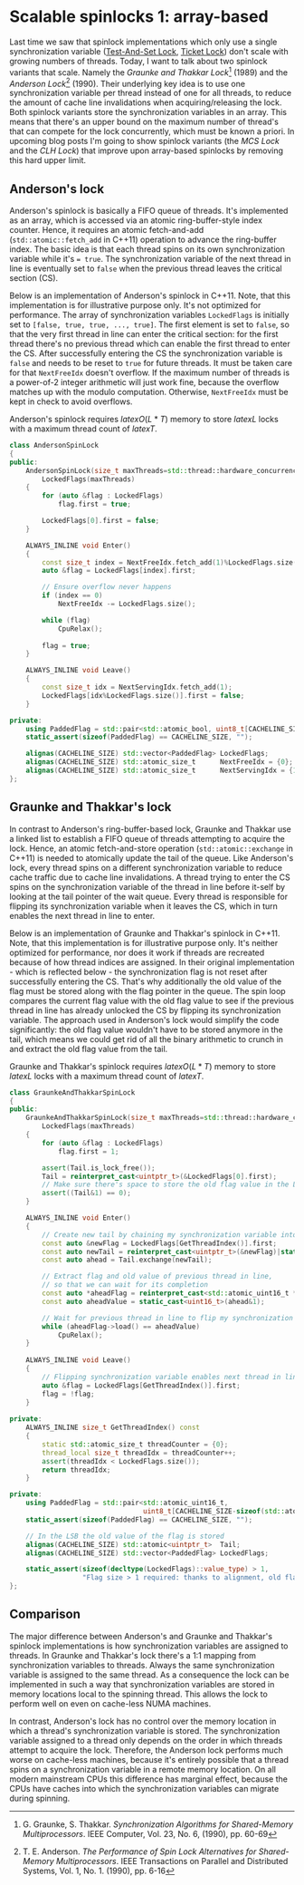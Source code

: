 # Scalable spinlocks 1: array-based

Last time we saw that spinlock implementations which only use a single synchronization variable ([Test-And-Set Lock](https://geidav.wordpress.com/2016/03/23/test-and-set-spinlocks/), [Ticket Lock](https://geidav.wordpress.com/2016/04/09/the-ticket-spinlock/)) don't scale with growing numbers of threads. Today, I want to talk about two spinlock variants that scale. Namely the *Graunke and Thakkar Lock*[^GraunkeThakkar1989] (1989) and the *Anderson Lock*[^Anderson1999] (1990). Their underlying key idea is to use one synchronization variable per thread instead of one for all threads, to reduce the amount of cache line invalidations when acquiring/releasing the lock. Both spinlock variants store the synchronization variables in an array. This means that there's an upper bound on the maximum number of thread's that can compete for the lock concurrently, which must be known a priori. In upcoming blog posts I'm going to show spinlock variants (the *MCS Lock* and the *CLH Lock*) that improve upon array-based spinlocks by removing this hard upper limit.

## Anderson's lock

Anderson's spinlock is basically a FIFO queue of threads. It's implemented as an array, which is accessed via an atomic ring-buffer-style index counter. Hence, it requires an atomic fetch-and-add (`std::atomic::fetch_add` in C++11) operation to advance the ring-buffer index. The basic idea is that each thread spins on its own synchronization variable while it's `= true`. The synchronization variable of the next thread in line is eventually set to `false` when the previous thread leaves the critical section (CS).

Below is an implementation of Anderson's spinlock in C++11. Note, that this implementation is for illustrative purpose only. It's not optimized for performance. The array of synchronization variables `LockedFlags` is initially set to `[false, true, true, ..., true]`. The first element is set to `false`, so that the very first thread in line can enter the critical section: for the first thread there's no previous thread which can enable the first thread to enter the CS. After successfully entering the CS the synchronization variable is `false` and needs to be reset to `true` for future threads. It must be taken care for that `NextFreeIdx` doesn't overflow. If the maximum number of threads is a power-of-2 integer arithmetic will just work fine, because the overflow matches up with the modulo computation. Otherwise, `NextFreeIdx` must be kept in check to avoid overflows.

Anderson's spinlock requires $latex O(L*T)$ memory to store $latex L$ locks with a maximum thread count of $latex T$. 

```cpp
class AndersonSpinLock
{
public:
    AndersonSpinLock(size_t maxThreads=std::thread::hardware_concurrency()) :
        LockedFlags(maxThreads)
    {
        for (auto &flag : LockedFlags)
            flag.first = true;

        LockedFlags[0].first = false;
    }

    ALWAYS_INLINE void Enter()
    {
        const size_t index = NextFreeIdx.fetch_add(1)%LockedFlags.size();
        auto &flag = LockedFlags[index].first;

        // Ensure overflow never happens
        if (index == 0)
            NextFreeIdx -= LockedFlags.size();

        while (flag)
            CpuRelax();
            
        flag = true;
    }

    ALWAYS_INLINE void Leave()
    {
        const size_t idx = NextServingIdx.fetch_add(1);
        LockedFlags[idx%LockedFlags.size()].first = false;
    }

private:
    using PaddedFlag = std::pair<std::atomic_bool, uint8_t[CACHELINE_SIZE-sizeof(std::atomic_bool)]>;
    static_assert(sizeof(PaddedFlag) == CACHELINE_SIZE, "");

    alignas(CACHELINE_SIZE) std::vector<PaddedFlag> LockedFlags;
    alignas(CACHELINE_SIZE) std::atomic_size_t      NextFreeIdx = {0};
    alignas(CACHELINE_SIZE) std::atomic_size_t      NextServingIdx = {1};
};
```

## Graunke and Thakkar's lock

In contrast to Anderson's ring-buffer-based lock, Graunke and Thakkar use a linked list to establish a FIFO queue of threads attempting to acquire the lock. Hence, an atomic fetch-and-store operation (`std::atomic::exchange` in C++11) is needed to atomically update the tail of the queue. Like Anderson's lock, every thread spins on a different synchronization variable to reduce cache traffic due to cache line invalidations. A thread trying to enter the CS spins on the synchronization variable of the thread in line before it-self by looking at the tail pointer of the wait queue. Every thread is responsible for flipping its synchronization variable when it leaves the CS, which in turn enables the next thread in line to enter.

Below is an implementation of Graunke and Thakkar's spinlock in C++11. Note, that this implementation is for illustrative purpose only. It's neither optimized for performance, nor does it work if threads are recreated because of how thread indices are assigned. In their original implementation - which is reflected below - the synchronization flag is not reset after successfully entering the CS. That's why additionally the old value of the flag must be stored along with the flag pointer in the queue. The spin loop compares the current flag value with the old flag value to see if the previous thread in line has already unlocked the CS by flipping its synchronization variable. The approach used in Anderson's lock would simplify the code significantly: the old flag value wouldn't have to be stored anymore in the tail, which means we could get rid of all the binary arithmetic to crunch in and extract the old flag value from the tail.

Graunke and Thakkar's spinlock requires $latex O(L*T)$ memory to store $latex L$ locks with a maximum thread count of $latex T$. 

```cpp
class GraunkeAndThakkarSpinLock
{
public:
    GraunkeAndThakkarSpinLock(size_t maxThreads=std::thread::hardware_concurrency()) :
        LockedFlags(maxThreads)
    {
        for (auto &flag : LockedFlags)
            flag.first = 1;

        assert(Tail.is_lock_free());
        Tail = reinterpret_cast<uintptr_t>(&LockedFlags[0].first);
        // Make sure there's space to store the old flag value in the LSB
        assert((Tail&1) == 0);
    }

    ALWAYS_INLINE void Enter()
    {
        // Create new tail by chaining my synchronization variable into the list
        const auto &newFlag = LockedFlags[GetThreadIndex()].first;
        const auto newTail = reinterpret_cast<uintptr_t>(&newFlag)|static_cast<uintptr_t>(newFlag);
        const auto ahead = Tail.exchange(newTail);

        // Extract flag and old value of previous thread in line,
        // so that we can wait for its completion
        const auto *aheadFlag = reinterpret_cast<std::atomic_uint16_t *>(ahead&(~static_cast<uintptr_t>(1)));
        const auto aheadValue = static_cast<uint16_t>(ahead&1);

        // Wait for previous thread in line to flip my synchronization variable
        while (aheadFlag->load() == aheadValue)
            CpuRelax();
    }
    
    ALWAYS_INLINE void Leave()
    {
        // Flipping synchronization variable enables next thread in line to enter CS
        auto &flag = LockedFlags[GetThreadIndex()].first;
        flag = !flag;
    }
    
private:
    ALWAYS_INLINE size_t GetThreadIndex() const
    {
        static std::atomic_size_t threadCounter = {0};
        thread_local size_t threadIdx = threadCounter++;
        assert(threadIdx < LockedFlags.size());
        return threadIdx;
    }

private:
    using PaddedFlag = std::pair<std::atomic_uint16_t,
                                 uint8_t[CACHELINE_SIZE-sizeof(std::atomic_uint16_t)]>;
    static_assert(sizeof(PaddedFlag) == CACHELINE_SIZE, "");

    // In the LSB the old value of the flag is stored
    alignas(CACHELINE_SIZE) std::atomic<uintptr_t>  Tail;
    alignas(CACHELINE_SIZE) std::vector<PaddedFlag> LockedFlags;

    static_assert(sizeof(decltype(LockedFlags)::value_type) > 1,
                  "Flag size > 1 required: thanks to alignment, old flag value can be stored in LSB");
};
```

## Comparison

The major difference between Anderson's and Graunke and Thakkar's spinlock implementations is how synchronization variables are assigned to threads. In Graunke and Thakkar's lock there's a 1:1 mapping from synchronization variables to threads. Always the same synchronization variable is assigned to the same thread. As a consequence the lock can be implemented in such a way that synchronization variables are stored in memory locations local to the spinning thread. This allows the lock to perform well on even on cache-less NUMA machines.

In contrast, Anderson's lock has no control over the memory location in which a thread's synchronization variable is stored. The synchronization variable assigned to a thread only depends on the order in which threads attempt to acquire the lock. Therefore, the Anderson lock performs much worse on cache-less machines, because it's entirely possible that a thread spins on a synchronization variable in a remote memory location. On all modern mainstream CPUs this difference has marginal effect, because the CPUs have caches into which the synchronization variables can migrate during spinning.

[^Anderson1999]: T. E. Anderson. *The Performance of Spin Lock Alternatives for Shared-Memory Multiprocessors*. IEEE Transactions on Parallel and Distributed Systems, Vol. 1, No. 1. (1990), pp. 6-16 

[^GraunkeThakkar1989]: G. Graunke, S. Thakkar. *Synchronization Algorithms for Shared-Memory Multiprocessors*. IEEE Computer, Vol. 23, No. 6, (1990), pp. 60-69
